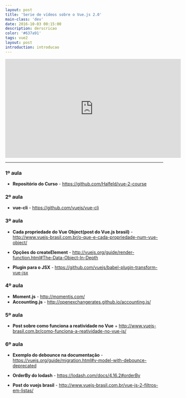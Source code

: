 ```yaml
---
layout: post
title: 'Serie de vídeos sobre o Vue.js 2.0'
main-class: 'dev'
date: 2016-10-03 00:15:00 
description: derscricao
color: '#637a91'
tags: vue2
layout: post
introduction: introducao
---
```


<iframe width="560" height="315" src="https://www.youtube.com/embed/zp8JIDNiAS4?list=PLFtCenSt_W2Fxgh1fjjwXK20qg2MdC2wp" frameborder="0" allowfullscreen></iframe>

---

### 1º aula

+ **Repositório do Curso** - https://github.com/Halfeld/vue-2-course

### 2º aula

+ **vue-cli** - https://github.com/vuejs/vue-cli

### 3º aula

+ **Cada propriedade do Vue Object(post do Vue.js brasil)** - http://www.vuejs-brasil.com.br/o-que-e-cada-propriedade-num-vue-object/

+ **Opções do createElement** - http://vuejs.org/guide/render-function.html#The-Data-Object-In-Depth

+ **Plugin para o JSX** - https://github.com/vuejs/babel-plugin-transform-vue-jsx

### 4º aula

+ **Moment.js** -  http://momentjs.com/
+ **Accounting.js** - http://openexchangerates.github.io/accounting.js/

### 5º aula

+ **Post sobre como funciona a reatividade no Vue** + http://www.vuejs-brasil.com.br/como-funciona-a-reatividade-no-vue-js/

### 6º aula

+ **Exemplo do debounce na documentação** - https://vuejs.org/guide/migration.html#v-model-with-debounce-deprecated

+ **OrderBy do lodash** - https://lodash.com/docs/4.16.2#orderBy

+ **Post do vuejs brasil** - http://www.vuejs-brasil.com.br/vue-js-2-filtros-em-listas/

